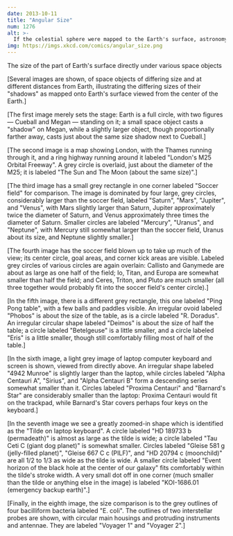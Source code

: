```yaml
---
date: 2013-10-11
title: "Angular Size"
num: 1276
alt: >-
  If the celestial sphere were mapped to the Earth's surface, astronomy would get a LOT easier; you'd just need a magnifying glass.
img: https://imgs.xkcd.com/comics/angular_size.png
---
```

The size of the part of Earth's surface directly under various space objects

[Several images are shown, of space objects of differing size and at different distances from Earth, illustrating the differing sizes of their "shadows" as mapped onto Earth's surface viewed from the center of the Earth.]

[The first image merely sets the stage: Earth is a full circle, with two figures — Cueball and Megan — standing on it; a small space object casts a "shadow" on Megan, while a slightly larger object, though proportionally farther away, casts just about the same size shadow next to Cueball.]

[The second image is a map showing London, with the Thames running through it, and a ring highway running around it labeled "London's M25 Orbital Freeway". A grey circle is overlaid, just about the diameter of the M25; it is labeled "The Sun and The Moon (about the same size)".]

[The third image has a small grey rectangle in one corner labeled "Soccer field" for comparison. The image is dominated by four large, grey circles, considerably larger than the soccer field, labeled "Saturn", "Mars", "Jupiter", and "Venus", with Mars slightly larger than Saturn, Jupiter approximately twice the diameter of Saturn, and Venus approximately three times the diameter of Saturn. Smaller circles are labeled "Mercury", "Uranus", and "Neptune", with Mercury still somewhat larger than the soccer field, Uranus about its size, and Neptune slightly smaller.]

[The fourth image has the soccer field blown up to take up much of the view; its center circle, goal areas, and corner kick areas are visible. Labeled grey circles of various circles are again overlain: Callisto and Ganymede are about as large as one half of the field; Io, Titan, and Europa are somewhat smaller than half the field; and Ceres, Triton, and Pluto are much smaller (all three together would probably fit into the soccer field's center circle).]

[In the fifth image, there is a different grey rectangle, this one labeled "Ping Pong table", with a few balls and paddles visible. An irregular ovoid labeled "Phobos" is about the size of the table, as is a circle labeled "R. Doradus". An irregular circular shape labeled "Deimos" is about the size of half the table; a circle labeled "Betelgeuse" is a little smaller, and a circle labeled "Eris" is a little smaller, though still comfortably filling most of half of the table.]

[In the sixth image, a light grey image of laptop computer keyboard and screen is shown, viewed from directly above. An irregular shape labeled "4942 Munroe" is slightly larger than the laptop, while circles labeled "Alpha Centauri A", "Sirius", and "Alpha Centauri B" form a descending series somewhat smaller than it. Circles labeled "Proxima Centauri" and "Barnard's Star" are considerably smaller than the laptop: Proxima Centauri would fit on the trackpad, while Barnard's Star covers perhaps four keys on the keyboard.]

[In the seventh image we see a greatly zoomed-in shape which is identified as the "Tilde on laptop keyboard". A circle labeled "HD 189733 b (permadeath)" is almost as large as the tilde is wide; a circle labeled "Tau Ceti C (giant dog planet)" is somewhat smaller. Circles labeled "Gleise 581 g (jelly-filled planet)", "Gleise 667 C c (PILF)", and "HD 20794 c (moonchild)" are all 1/2 to 1/3 as wide as the tilde is wide. A smaller circle labeled "Event horizon of the black hole at the center of our galaxy" fits comfortably within the tilde's stroke width. A very small dot off in one corner (much smaller than the tilde or anything else in the image) is labeled "KOI-1686.01 (emergency backup earth)".]

[Finally, in the eighth image, the size comparison is to the grey outlines of four bacilliform bacteria labeled "E. coli". The outlines of two interstellar probes are shown, with circular main housings and protruding instruments and antennae. They are labeled "Voyager 1" and "Voyager 2".]